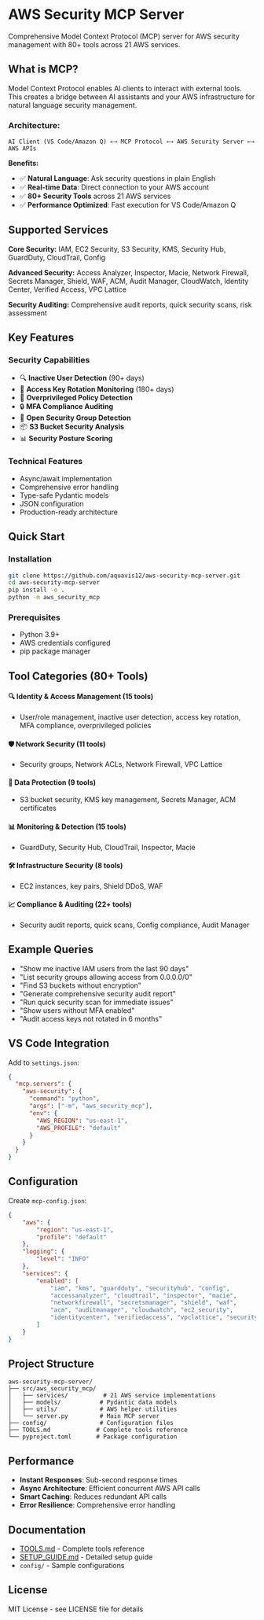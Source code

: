 # AWS Security MCP Server

Comprehensive Model Context Protocol (MCP) server for AWS security management with 80+ tools across 21 AWS services.

## What is MCP?

Model Context Protocol enables AI clients to interact with external tools. This creates a bridge between AI assistants and your AWS infrastructure for natural language security management.

### Architecture:
```
AI Client (VS Code/Amazon Q) ←→ MCP Protocol ←→ AWS Security Server ←→ AWS APIs
```

**Benefits:**
- ✅ **Natural Language**: Ask security questions in plain English
- ✅ **Real-time Data**: Direct connection to your AWS account
- ✅ **80+ Security Tools** across 21 AWS services
- ✅ **Performance Optimized**: Fast execution for VS Code/Amazon Q

## Supported Services

**Core Security:** IAM, EC2 Security, S3 Security, KMS, Security Hub, GuardDuty, CloudTrail, Config

**Advanced Security:** Access Analyzer, Inspector, Macie, Network Firewall, Secrets Manager, Shield, WAF, ACM, Audit Manager, CloudWatch, Identity Center, Verified Access, VPC Lattice

**Security Auditing:** Comprehensive audit reports, quick security scans, risk assessment

## Key Features

### Security Capabilities
- 🔍 **Inactive User Detection** (90+ days)
- 🔑 **Access Key Rotation Monitoring** (180+ days)
- 🚫 **Overprivileged Policy Detection**
- 🔒 **MFA Compliance Auditing**
- 🚪 **Open Security Group Detection**
- 📦 **S3 Bucket Security Analysis**
- 📊 **Security Posture Scoring**

### Technical Features
- Async/await implementation
- Comprehensive error handling
- Type-safe Pydantic models
- JSON configuration
- Production-ready architecture

## Quick Start

### Installation
```bash
git clone https://github.com/aquavis12/aws-security-mcp-server.git
cd aws-security-mcp-server
pip install -e .
python -m aws_security_mcp
```

### Prerequisites
- Python 3.9+
- AWS credentials configured
- pip package manager

## Tool Categories (80+ Tools)

#### 🔍 **Identity & Access Management (15 tools)**
- User/role management, inactive user detection, access key rotation, MFA compliance, overprivileged policies

#### 🛡️ **Network Security (11 tools)**
- Security groups, Network ACLs, Network Firewall, VPC Lattice

#### 🔐 **Data Protection (9 tools)**
- S3 bucket security, KMS key management, Secrets Manager, ACM certificates

#### 📊 **Monitoring & Detection (15 tools)**
- GuardDuty, Security Hub, CloudTrail, Inspector, Macie

#### 🛠️ **Infrastructure Security (8 tools)**
- EC2 instances, key pairs, Shield DDoS, WAF

#### 📈 **Compliance & Auditing (22+ tools)**
- Security audit reports, quick scans, Config compliance, Audit Manager

## Example Queries
- "Show me inactive IAM users from the last 90 days"
- "List security groups allowing access from 0.0.0.0/0"
- "Find S3 buckets without encryption"
- "Generate comprehensive security audit report"
- "Run quick security scan for immediate issues"
- "Show users without MFA enabled"
- "Audit access keys not rotated in 6 months"

## VS Code Integration

Add to `settings.json`:
```json
{
  "mcp.servers": {
    "aws-security": {
      "command": "python",
      "args": ["-m", "aws_security_mcp"],
      "env": {
        "AWS_REGION": "us-east-1",
        "AWS_PROFILE": "default"
      }
    }
  }
}
```

## Configuration

Create `mcp-config.json`:
```json
{
    "aws": {
        "region": "us-east-1",
        "profile": "default"
    },
    "logging": {
        "level": "INFO"
    },
    "services": {
        "enabled": [
            "iam", "kms", "guardduty", "securityhub", "config",
            "accessanalyzer", "cloudtrail", "inspector", "macie",
            "networkfirewall", "secretsmanager", "shield", "waf",
            "acm", "auditmanager", "cloudwatch", "ec2_security",
            "identitycenter", "verifiedaccess", "vpclattice", "security_audit"
        ]
    }
}
```

## Project Structure

```
aws-security-mcp-server/
├── src/aws_security_mcp/
│   ├── services/          # 21 AWS service implementations
│   ├── models/           # Pydantic data models
│   ├── utils/            # AWS helper utilities
│   └── server.py         # Main MCP server
├── config/               # Configuration files
├── TOOLS.md             # Complete tools reference
└── pyproject.toml       # Package configuration
```

## Performance

- **Instant Responses**: Sub-second response times
- **Async Architecture**: Efficient concurrent AWS API calls
- **Smart Caching**: Reduces redundant API calls
- **Error Resilience**: Comprehensive error handling

## Documentation

- [TOOLS.md](TOOLS.md) - Complete tools reference
- [SETUP_GUIDE.md](SETUP_GUIDE.md) - Detailed setup guide
- `config/` - Sample configurations

## License

MIT License - see LICENSE file for details